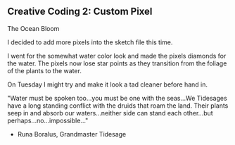 ## Creative Coding 2: Custom Pixel

The Ocean Bloom

I decided to add more pixels into the sketch file this time. 

I went for the somewhat water color look and made the pixels diamonds for the water. The pixels now lose star points as they transition from the foliage of the plants to the water.

On Tuesday I might try and make it look a tad cleaner before hand in.

"Water must be spoken too...you must be one with the seas...We Tidesages have a long standing conflict with the druids that roam the land. Their plants seep in and absorb our waters...neither side can stand each other...but perhaps...no...impossible..."
- Runa Boralus, Grandmaster Tidesage

